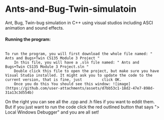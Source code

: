 # Ants-and-Bug-Twin-simulatoin
Ant, Bug, Twin-bug simulation in C++ using visual studios including ASCI animation and sound effects.

#### Running the program:    
                                                                                                                                                                                           To run the program, you will first download the whole file named: " Ants and Bugs+Twin CS135 Module 3 Project "                                                            
        In this file, you will have a .sln file named: " Ants and Bugs+Twin CS135 Module 3 Project.sln "                                                         
        Double click this file to open the project, but make sure you have Visual Studio installed. It might ask you to update the code to the current version, that is fine, just         click OK. 
        Once you do this You should see this window: ![image](https://github.com/user-attachments/assets/d7bb53c1-18d2-47e7-898d-31a13c3d554b)
 On the right you can see all the .cpp and .h files if you want to eddit them. But if you just want to run the code click the red outlined button that says "> Local Windows Debugger" and you are all set!

        
